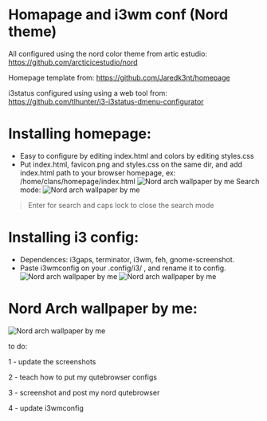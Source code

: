 # Homapage and i3wm conf (Nord theme)

All configured using the nord color theme from artic estudio: https://github.com/arcticicestudio/nord

Homepage template from: https://github.com/Jaredk3nt/homepage

i3status configured using using a web tool from: https://github.com/tlhunter/i3-i3status-dmenu-configurator





# Installing homepage:

* Easy to configure by editing index.html and colors by editing styles.css
* Put index.html, favicon.png and styles.css on the same dir, and add index.html path to your browser homepage, ex: /home/clans/homepage/index.html
![Nord arch wallpaper by me](https://raw.githubusercontent.com/clans1/homapageandi3wmconf/master/homepagepreview.png)
 Search mode:
![Nord arch wallpaper by me](https://raw.githubusercontent.com/clans1/homapageandi3wmconf/master/homepagesearchpreview.png)
> Enter for search and caps lock to close the search mode

# Installing i3 config:
 
* Dependences: i3gaps, terminator, i3wm, feh, gnome-screenshot.
* Paste i3wmconfig on your .config/i3/ , and rename it to config.
![Nord arch wallpaper by me](https://raw.githubusercontent.com/clans1/homapageandi3wmconf/master/i3configpreview.png)
![Nord arch wallpaper by me](https://raw.githubusercontent.com/clans1/homapageandi3wmconf/master/i3configpreview2.png)



# Nord Arch wallpaper by me:
![Nord arch wallpaper by me](https://raw.githubusercontent.com/clans1/homapageandi3wmconf/master/i-run-arch-btw-wallpaper.png)




to do:

1 - update the screenshots

2 - teach how to put my qutebrowser configs

3 - screenshot and post my nord qutebrowser

4 - update i3wmconfig

